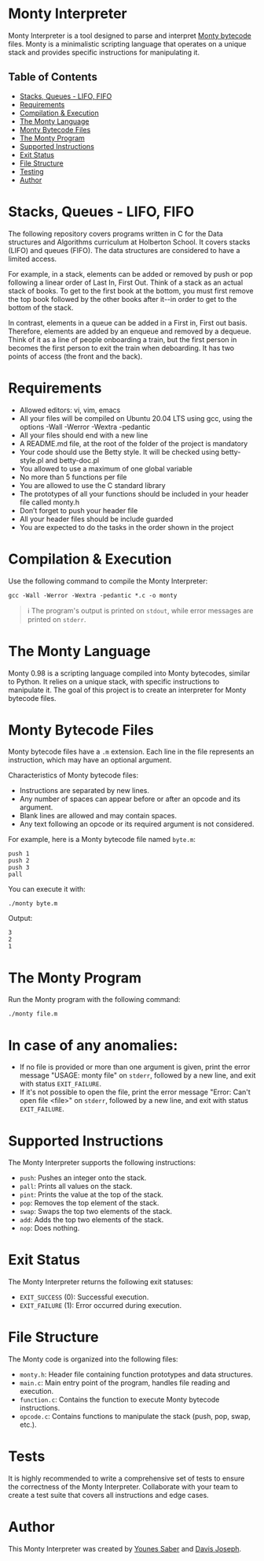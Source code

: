 # Monty Interpreter

Monty Interpreter is a tool designed to parse and interpret [Monty bytecode](#monty-bytecode-files) files. Monty is a minimalistic scripting language that operates on a unique stack and provides specific instructions for manipulating it.

## Table of Contents
- [Stacks, Queues - LIFO, FIFO](#stacks-queues-lifo-fifo)
- [Requirements](#requirements)
- [Compilation & Execution](#compilation--execution)
- [The Monty Language](#the-monty-language)
- [Monty Bytecode Files](#monty-bytecode-files)
- [The Monty Program](#the-monty-program)
- [Supported Instructions](#supported-instructions)
- [Exit Status](#exit-status)
- [File Structure](#file-structure)
- [Testing](#testing)
- [Author](#author)

# Stacks, Queues - LIFO, FIFO

The following repository covers programs written in C for the Data structures and Algorithms curriculum at Holberton School. It covers stacks (LIFO) and queues (FIFO). The data structures are considered to have a limited access.

For example, in a stack, elements can be added or removed by push or pop following a linear order of Last In, First Out. Think of a stack as an actual stack of books. To get to the first book at the bottom, you must first remove the top book followed by the other books after it--in order to get to the bottom of the stack. 

In contrast, elements in a queue can be added in a First in, First out basis. Therefore, elements are added by an enqueue and removed by a dequeue. Think of it as a line of people onboarding a train, but the first person in becomes the first person to exit the train when deboarding. It has two points of access (the front and the back).

# Requirements

- Allowed editors: vi, vim, emacs
- All your files will be compiled on Ubuntu 20.04 LTS using gcc, using the options -Wall -Werror -Wextra -pedantic
- All your files should end with a new line
- A README.md file, at the root of the folder of the project is mandatory
- Your code should use the Betty style. It will be checked using betty-style.pl and betty-doc.pl
- You allowed to use a maximum of one global variable
- No more than 5 functions per file
- You are allowed to use the C standard library
- The prototypes of all your functions should be included in your header file called monty.h
- Don’t forget to push your header file
- All your header files should be include guarded
- You are expected to do the tasks in the order shown in the project

# Compilation & Execution

Use the following command to compile the Monty Interpreter:

```shell
gcc -Wall -Werror -Wextra -pedantic *.c -o monty
```

> :information_source: The program's output is printed on `stdout`, while error messages are printed on `stderr`.

# The Monty Language

Monty 0.98 is a scripting language compiled into Monty bytecodes, similar to Python. It relies on a unique stack, with specific instructions to manipulate it. The goal of this project is to create an interpreter for Monty bytecode files.

# Monty Bytecode Files

Monty bytecode files have a `.m` extension. Each line in the file represents an instruction, which may have an optional argument. 

Characteristics of Monty bytecode files:

- Instructions are separated by new lines.
- Any number of spaces can appear before or after an opcode and its argument.
- Blank lines are allowed and may contain spaces.
- Any text following an opcode or its required argument is not considered.

For example, here is a Monty bytecode file named `byte.m`:

```
push 1
push 2
push 3
pall
```

You can execute it with:

```
./monty byte.m
```

Output:

```
3
2
1
```

# The Monty Program

Run the Monty program with the following command:

```
./monty file.m
```
# In case of any anomalies:

- If no file is provided or more than one argument is given, print the error message "USAGE: monty file" on `stderr`, followed by a new line, and exit with status `EXIT_FAILURE`.
- If it's not possible to open the file, print the error message "Error: Can't open file \<file\>" on `stderr`, followed by a new line, and exit with status `EXIT_FAILURE`.

# Supported Instructions

The Monty Interpreter supports the following instructions:

- `push`: Pushes an integer onto the stack.
- `pall`: Prints all values on the stack.
- `pint`: Prints the value at the top of the stack.
- `pop`: Removes the top element of the stack.
- `swap`: Swaps the top two elements of the stack.
- `add`: Adds the top two elements of the stack.
- `nop`: Does nothing.

# Exit Status

The Monty Interpreter returns the following exit statuses:

- `EXIT_SUCCESS` (0): Successful execution.
- `EXIT_FAILURE` (1): Error occurred during execution.

# File Structure

The Monty code is organized into the following files:

- `monty.h`: Header file containing function prototypes and data structures.
- `main.c`: Main entry point of the program, handles file reading and execution.
- `function.c`: Contains the function to execute Monty bytecode instructions.
- `opcode.c`: Contains functions to manipulate the stack (push, pop, swap, etc.).

# Tests

It is highly recommended to write a comprehensive set of tests to ensure the correctness of the Monty Interpreter. Collaborate with your team to create a test suite that covers all instructions and edge cases.

# Author

This Monty Interpreter was created by [Younes Saber](https://github.com/seeyou7) and [Davis Joseph](https://github.com/davisjoseph6).

